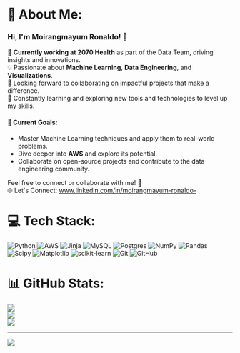 # 💫 About Me:
### Hi, I'm Moirangmayum Ronaldo! 👋  

🚀 **Currently working at 2070 Health** as part of the Data Team, driving insights and innovations.  
💡 Passionate about **Machine Learning**, **Data Engineering**, and **Visualizations**.  
🤝 Looking forward to collaborating on impactful projects that make a difference.  
🌱 Constantly learning and exploring new tools and technologies to level up my skills.  


#### 🎯 Current Goals:  
- Master Machine Learning techniques and apply them to real-world problems.  
- Dive deeper into **AWS** and explore its potential.  
- Collaborate on open-source projects and contribute to the data engineering community.  

Feel free to connect or collaborate with me! 🚀  
🌐 Let's Connect: www.linkedin.com/in/moirangmayum-ronaldo-





# 💻 Tech Stack:
![Python](https://img.shields.io/badge/python-3670A0?style=for-the-badge&logo=python&logoColor=ffdd54) ![AWS](https://img.shields.io/badge/AWS-%23FF9900.svg?style=for-the-badge&logo=amazon-aws&logoColor=white)  ![Jinja](https://img.shields.io/badge/jinja-white.svg?style=for-the-badge&logo=jinja&logoColor=black) ![MySQL](https://img.shields.io/badge/mysql-4479A1.svg?style=for-the-badge&logo=mysql&logoColor=white) ![Postgres](https://img.shields.io/badge/postgres-%23316192.svg?style=for-the-badge&logo=postgresql&logoColor=white) ![NumPy](https://img.shields.io/badge/numpy-%23013243.svg?style=for-the-badge&logo=numpy&logoColor=white) ![Pandas](https://img.shields.io/badge/pandas-%23150458.svg?style=for-the-badge&logo=pandas&logoColor=white) ![Scipy](https://img.shields.io/badge/SciPy-%230C55A5.svg?style=for-the-badge&logo=scipy&logoColor=%white) ![Matplotlib](https://img.shields.io/badge/Matplotlib-%23ffffff.svg?style=for-the-badge&logo=Matplotlib&logoColor=black) ![scikit-learn](https://img.shields.io/badge/scikit--learn-%23F7931E.svg?style=for-the-badge&logo=scikit-learn&logoColor=white) ![Git](https://img.shields.io/badge/git-%23F05033.svg?style=for-the-badge&logo=git&logoColor=white) ![GitHub](https://img.shields.io/badge/github-%23121011.svg?style=for-the-badge&logo=github&logoColor=white)
# 📊 GitHub Stats:
![](https://github-readme-stats.vercel.app/api?username=tommoirangcha&theme=dark&hide_border=false&include_all_commits=false&count_private=false)<br/>
![](https://github-readme-streak-stats.herokuapp.com/?user=tommoirangcha&theme=dark&hide_border=false)<br/>
![](https://github-readme-stats.vercel.app/api/top-langs/?username=tommoirangcha&theme=dark&hide_border=false&include_all_commits=false&count_private=false&layout=compact)



---
[![](https://visitcount.itsvg.in/api?id=tommoirangcha&icon=0&color=0)](https://visitcount.itsvg.in)

